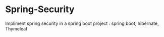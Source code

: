 # Spring-Security
Impliment spring security in a spring boot project : spring boot, hibernate, Thymeleaf
